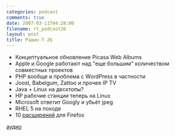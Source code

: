 ```yaml
---
categories: podcast
comments: true
date: 2007-03-11T04:28:00
filename: rt_podcast26
layout: post
title: Радио-T 26
---
```


- Концептуальное обновление Picasa Web Albums
- Apple и Google работают над "еще большим" количеством совместных проектов
- PHP вообще и проблема с WordPress в частности
- Joost, Babelgum, Zattoo и прочее IP TV
- Java + Linux на десктопы?
- HP рабочие станции теперь на Linux
- Microsoft ответит Googlу и убьёт jpeg
- RHEL 5 на походе
- 10 [расширений]("http://www.lifehack.org/articles/productivity/top-10-firefox-extensions-to-improve-your-productivity.html) для Firefox

[аудио](http://cdn.radio-t.com/rt_podcast26.mp3)
<audio src="http://cdn.radio-t.com/rt_podcast26.mp3" preload="none"></audio>

